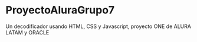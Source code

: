 # ProyectoAluraGrupo7
Un decodificador usando HTML, CSS y Javascript, proyecto ONE de ALURA LATAM y ORACLE

